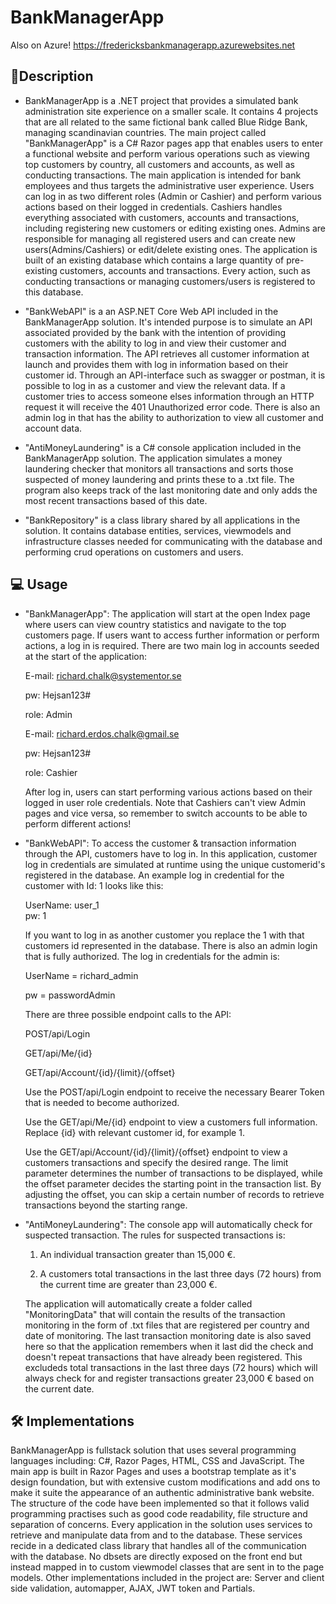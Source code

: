 # BankManagerApp
 Also on Azure! https://fredericksbankmanagerapp.azurewebsites.net
## 📃Description
* BankManagerApp is a .NET project that provides a simulated bank administration site experience on a smaller scale. It contains 4 projects that are all related to the same fictional bank called Blue Ridge Bank, managing scandinavian countries. The main project called "BankManagerApp" is a C# Razor pages app that enables users to enter a functional website and perform various operations such as viewing top customers by country, all customers and accounts, as well as conducting transactions. The main application is intended for bank employees and thus targets the administrative user experience. Users can log in as two different roles (Admin or Cashier) and perform various actions based on their logged in credentials. Cashiers handles everything associated with customers, accounts and transactions, including registering new customers or editing existing ones. Admins are responsible for managing all registered users and can create new users(Admins/Cashiers) or edit/delete existing ones. The application is built of an existing database which contains a large quantity of pre-existing customers, accounts and transactions. Every action, such as conducting transactions or managing customers/users is registered to this database.        

* "BankWebAPI" is a an ASP.NET Core Web API included in the BankManagerApp solution. It's intended purpose is to simulate an API associated provided by the bank with the intention of providing customers with the ability to log in and view their customer and transaction information. The API retrieves all customer information at launch and provides them with log in information based on their customer id. Through an API-interface such as swagger or postman, it is possible to log in as a customer and view the relevant data. If a customer tries to access someone elses information through an HTTP request it will receive the 401 Unauthorized error code. There is also an admin log in that has the ability to authorization to view all customer and account data.      

* "AntiMoneyLaundering" is a C# console application included in the BankManagerApp solution. The application simulates a money laundering checker that monitors all transactions and sorts those suspected of money laundering and prints these to a .txt file. The program also keeps track of the last monitoring date and only adds the most recent transactions based of this date. 

* "BankRepository" is a class library shared by all applications in the solution. It contains database entities, services, viewmodels and infrastructure classes needed for communicating with the database and performing crud operations on customers and users.

## :computer: Usage
* "BankManagerApp": The application will start at the open Index page where users can view country statistics and navigate to the top customers page. If users want to access further information or perform actions, a log in is required. There are two main log in accounts seeded at the start of the application:


  E-mail: richard.chalk@systementor.se
  
  pw: Hejsan123#
  
  role: Admin 
 
  E-mail: richard.erdos.chalk@gmail.se 
  
  pw: Hejsan123# 
  
  role: Cashier

  After log in, users can start performing various actions based on their logged in user role credentials. Note that Cashiers can't view Admin pages and vice versa, so remember to switch accounts to be able to perform     different actions!   

* "BankWebAPI": To access the customer & transaction information through the API, customers have to log in. In this application, customer log in credentials are simulated at runtime using the unique customerid's registered in the database. An example log in credential for the customer with Id: 1 looks like this: 

  UserName: user_1   
  pw: 1

  If you want to log in as another customer you replace the 1 with that customers id represented in the database. There is also an admin login that is fully authorized. The log in credentials for the admin is:
  
     UserName = richard_admin
     
     pw = passwordAdmin
     
     There are three possible endpoint calls to the API: 
      
     POST/api/Login
     
     GET/api/Me/{id}
     
     GET/api/Account/{id}/{limit}/{offset}
     
     Use the POST/api/Login endpoint to receive the necessary Bearer Token that is needed to become authorized.
     
     Use the GET/api/Me/{id} endpoint to view a customers full information. Replace {id} with relevant customer id, for example 1.
     
     Use the GET/api/Account/{id}/{limit}/{offset} endpoint to view a customers transactions and specify the desired range. The limit parameter determines the number of transactions to be displayed, while the offset parameter decides the starting point in the transaction list. By adjusting the offset, you can skip a certain number of records to retrieve transactions beyond the starting range.
     
 * "AntiMoneyLaundering": The console app will automatically check for suspected transaction. The rules for suspected transactions is:
 
    1. An individual transaction greater than 15,000 €.
    
    2. A customers total transactions in the last three days (72 hours) from the current time are greater than 23,000 €.


    The application will automatically create a folder called "MonitoringData" that will contain the results of the transaction monitoring in the form of .txt files that are registered per country and date of monitoring.  The last transaction monitoring date is also saved here so that the application remembers when it last did the check and doesn't repeat transactions that have already been registered. This excludeds total transactions in the last three days (72 hours) which will always check for and register transactions greater 23,000 € based on the current date. 
    
## 🛠️ Implementations
 BankManagerApp is fullstack solution that uses several programming languages including: C#, Razor Pages, HTML, CSS and JavaScript. The main app is built in Razor Pages and uses a bootstrap template as it's design foundation, but with extensive custom modifications and add ons to make it suite the appearance of an authentic administrative bank website. The structure of the code have been implemented so that it follows valid programming practises such as good code readability, file structure and separation of concerns. Every application in the solution uses services to retrieve and manipulate data from and to the database. These services recide in a dedicated class library that handles all of the communication with the database. No dbsets are directly exposed on the front end but instead mapped in to custom viewmodel classes that are sent in to the page models. Other implementations included in the project are: Server and client side validation, automapper, AJAX, JWT token and Partials.
    
    




